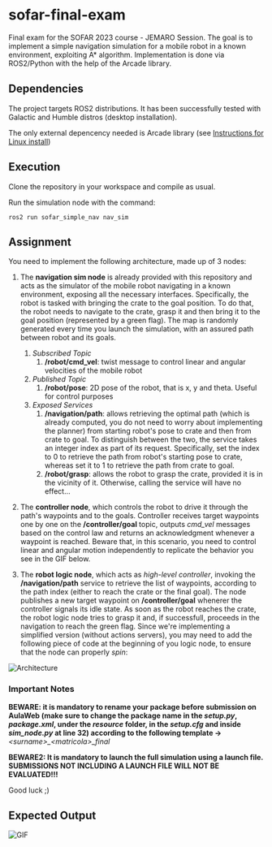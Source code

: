 # sofar-final-exam
Final exam for the SOFAR 2023 course - JEMARO Session. The goal is to implement a simple navigation simulation for a mobile robot in a known environment, exploiting A* algorithm. Implementation is done via ROS2/Python with the help of the Arcade library.

## Dependencies

The project targets ROS2 distributions. It has been successfully tested with Galactic and Humble distros (desktop installation).

The only external depencency needed is Arcade library (see [Instructions for Linux install](https://api.arcade.academy/en/latest/install/linux.html))

## Execution

Clone the repository in your workspace and compile as usual.

Run the simulation node with the command:

```ros2 run sofar_simple_nav nav_sim```

## Assignment

You need to implement the following architecture, made up of 3 nodes:

1) The **navigation sim node** is already provided with this repository and acts as the simulator of the mobile robot navigating in a known environment, exposing all the necessary interfaces. Specifically, the robot is tasked with bringing the crate to the goal position. To do that, the robot needs to navigate to the crate, grasp it and then bring it to the goal position (represented by a green flag). The map is randomly generated every time you launch the simulation, with an assured path between robot and its goals.
    1. *Subscribed Topic*
       1) **/robot/cmd_vel**: twist message to control linear and angular velocities of the mobile robot
    2. *Published Topic*
       1) **/robot/pose**: 2D pose of the robot, that is x, y and theta. Useful for control purposes
    3. *Exposed Services*
       1) **/navigation/path**: allows retrieving the optimal path (which is already computed, you do not need to worry about implementing the planner) from starting robot's pose to crate and then from crate to goal. To distinguish between the two, the service takes an integer index as part of its request. Specifically, set the index to 0 to retrieve the path from robot's starting pose to crate, whereas set it to 1 to retrieve the path from crate to goal.
       2) **/robot/grasp**: allows the robot to grasp the crate, provided it is in the vicinity of it. Otherwise, calling the service will have no effect...

2) The **controller node**, which controls the robot to drive it through the path's waypoints and to the goals. Controller receives target waypoints one by one on the **/controller/goal** topic, outputs *cmd_vel* messages based on the control law and returns an acknowledgment whenever a waypoint is reached. Beware that, in this scenario, you need to control linear and angular motion independently to replicate the behavior you see in the GIF below.

3) The **robot logic node**, which acts as *high-level controller*, invoking the **/navigation/path** service to retrieve the list of waypoints, according to the path index (either to reach the crate or the final goal). The node publishes a new target waypoint on **/controller/goal** whenerer the controller signals its idle state. As soon as the robot reaches the crate, the robot logic node tries to grasp it and, if successfull, proceeds in the navigation to reach the green flag. Since we're implementing a simplified version (without actions servers), you may need to add the following piece of code at the beginning of you logic node, to ensure that the node can properly *spin*:

![Architecture](sofar_simple_nav/resource/architecture.png)

### Important Notes

**BEWARE: it is mandatory to rename your package before submission on AulaWeb (make sure to change the package name in the *setup.py*, *package.xml*, under the *resource* folder, in the *setup.cfg* and inside *sim_node.py* at line 32) according to the following template &rarr;** *&lt;surname&gt;_&lt;matricola&gt;_final* 

**BEWARE2: It is mandatory to launch the full simulation using a launch file. SUBMISSIONS NOT INCLUDING A LAUNCH FILE WILL NOT BE EVALUATED!!!**

Good luck ;)

## Expected Output

![GIF](https://github.com/SimoneMacci0/sofar-final-exam/blob/main/sofar_simple_nav/resource/output-final.gif)
